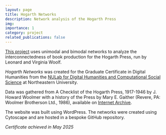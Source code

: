 ```yaml
---
layout: page
title: Hogarth Networks
description: Network analysis of the Hogarth Press
img: 
importance: 1
category: project
related_publications: false
---
```


[This project](https://hogarthnetworks.com) uses unimodal and bimodal networks to analyze the interconnectedness of book production for the Hogarth Press, run by Leonard and Virginia Woolf.

*Hogarth Networks* was created for the Graduate Certificate in Digital Humanities from the [NULab for Digital Humanities and Computational Social Science](https://cssh.northeastern.edu/nulab/) at Northeastern University.

Data was gathered from A Checklist of the Hogarth Press, 1917-1946 by J. Howard Woolmer with a history of the Press by Mary E. Gaither (Revere, PA: Woolmer Brotherson Ltd., 1986), available on [Internet Archive](https://archive.org/details/checklistofhogar0000wool/page/30/mode/2up).

The website was built using WordPress. The networks were created using Cytoscape and are hosted in a bespoke GitHub repository.

*Certificate achieved in May 2025*
